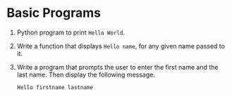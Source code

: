 # Basic Programs
1. Python program to print `Hello World`.
2. Write a function that displays `Hello name`, for any given name passed to it.
3. Write a program that prompts the user to enter the first name and the last
name. Then display the following message.

    ```
    Hello firstname lastname
    ```